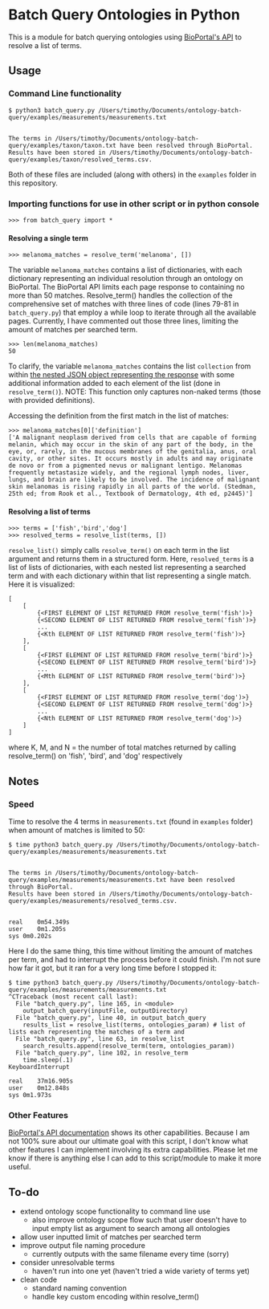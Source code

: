 # Batch Query Ontologies in Python
This is a module for batch querying ontologies using [BioPortal's API](http://data.bioontology.org/documentation) to resolve a list of terms.

## Usage

### Command Line functionality
```
$ python3 batch_query.py /Users/timothy/Documents/ontology-batch-query/examples/measurements/measurements.txt


The terms in /Users/timothy/Documents/ontology-batch-query/examples/taxon/taxon.txt have been resolved through BioPortal.
Results have been stored in /Users/timothy/Documents/ontology-batch-query/examples/taxon/resolved_terms.csv.
```
Both of these files are included (along with others) in the `examples` folder in this repository.


### Importing functions for use in other script or in python console
```
>>> from batch_query import *
```

#### Resolving a single term
```
>>> melanoma_matches = resolve_term('melanoma', [])
```

The variable `melanoma_matches` contains a list of dictionaries, with each dictionary representing an individual resolution through an ontology on BioPortal. The BioPortal API limits each page response to containing no more than 50 matches. Resolve_term() handles the collection of the comprehensive set of matches with three lines of code (lines 79-81 in `batch_query.py`) that employ a while loop to iterate through all the available pages. Currently, I have commented out those three lines, limiting the amount of matches per searched term.

```
>>> len(melanoma_matches)
50
```

To clarify, the variable `melanoma_matches` contains the list `collection` from within [the nested JSON object representing the response](http://data.bioontology.org/search?q=melanoma) with some additional information added to each element of the list (done in `resolve_term()`). NOTE: This function only captures non-naked terms (those with provided definitions).

Accessing the definition from the first match in the list of matches:

```
>>> melanoma_matches[0]['definition']
['A malignant neoplasm derived from cells that are capable of forming melanin, which may occur in the skin of any part of the body, in the eye, or, rarely, in the mucous membranes of the genitalia, anus, oral cavity, or other sites. It occurs mostly in adults and may originate de novo or from a pigmented nevus or malignant lentigo. Melanomas frequently metastasize widely, and the regional lymph nodes, liver, lungs, and brain are likely to be involved. The incidence of malignant skin melanomas is rising rapidly in all parts of the world. (Stedman, 25th ed; from Rook et al., Textbook of Dermatology, 4th ed, p2445)']
```

#### Resolving a list of terms
```
>>> terms = ['fish','bird','dog']
>>> resolved_terms = resolve_list(terms, [])
```
`resolve_list()` simply calls `resolve_term()` on each term in the list argument and returns them in a structured form. Here, `resolved_terms` is a list of lists of dictionaries, with each nested list representing a searched term and with each dictionary within that list representing a single match. Here it is visualized:

```
[
	[
		{<FIRST ELEMENT OF LIST RETURNED FROM resolve_term('fish')>}
		{<SECOND ELEMENT OF LIST RETURNED FROM resolve_term('fish')>}
		...
		{<Kth ELEMENT OF LIST RETURNED FROM resolve_term('fish')>}
	],
	[
		{<FIRST ELEMENT OF LIST RETURNED FROM resolve_term('bird')>}
		{<SECOND ELEMENT OF LIST RETURNED FROM resolve_term('bird')>}
		...
		{<Mth ELEMENT OF LIST RETURNED FROM resolve_term('bird')>}
	],
	[
		{<FIRST ELEMENT OF LIST RETURNED FROM resolve_term('dog')>}
		{<SECOND ELEMENT OF LIST RETURNED FROM resolve_term('dog')>}
		...
		{<Nth ELEMENT OF LIST RETURNED FROM resolve_term('dog')>}
	]
]
```

where K, M, and N = the number of total matches returned by calling resolve_term() on 'fish', 'bird', and 'dog' respectively


## Notes
### Speed
Time to resolve the 4 terms in `measurements.txt` (found in `examples` folder) when amount of matches is limited to 50:
```
$ time python3 batch_query.py /Users/timothy/Documents/ontology-batch-query/examples/measurements/measurements.txt


The terms in /Users/timothy/Documents/ontology-batch-query/examples/measurements/measurements.txt have been resolved through BioPortal.
Results have been stored in /Users/timothy/Documents/ontology-batch-query/examples/measurements/resolved_terms.csv.


real	0m54.349s
user	0m1.205s
sys	0m0.202s
```

Here I do the same thing, this time without limiting the amount of matches per term, and had to interrupt the process before it could finish. I'm not sure how far it got, but it ran for a very long time before I stopped it:
```
$ time python3 batch_query.py /Users/timothy/Documents/ontology-batch-query/examples/measurements/measurements.txt
^CTraceback (most recent call last):
  File "batch_query.py", line 165, in <module>
    output_batch_query(inputFile, outputDirectory)
  File "batch_query.py", line 40, in output_batch_query
    results_list = resolve_list(terms, ontologies_param) # list of lists each representing the matches of a term and
  File "batch_query.py", line 63, in resolve_list
    search_results.append(resolve_term(term, ontologies_param))
  File "batch_query.py", line 102, in resolve_term
    time.sleep(.1)
KeyboardInterrupt

real	37m16.905s
user	0m12.848s
sys	0m1.973s
```


### Other Features
[BioPortal's API documentation](http://data.bioontology.org/documentation) shows its other capabilities. Because I am not 100% sure about our ultimate goal with this script, I don't know what other features I can implement involving its extra capabilities. Please let me know if there is anything else I can add to this script/module to make it more useful.

## To-do
- extend ontology scope functionality to command line use
	- also improve ontology scope flow such that user doesn't have to input empty list as argument to search among all ontologies
- allow user inputted limit of matches per searched term
- improve output file naming procedure
	- currently outputs with the same filename every time (sorry)
- consider unresolvable terms
	- haven't run into one yet (haven't tried a wide variety of terms yet)
- clean code
	- standard naming convention
	- handle key custom encoding within resolve_term()
